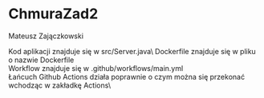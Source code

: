 # ChmuraZad2
Mateusz Zajączkowski

Kod aplikacji znajduje się w src/Server.java\ 
Dockerfile znajduje się w pliku o nazwie Dockerfile\
Workflow znajduje się w .github/workflows/main.yml\
Łańcuch Github Actions działa poprawnie o czym można się przekonać wchodząc w zakładkę Actions\
